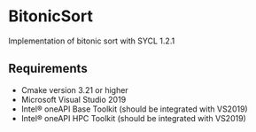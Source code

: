 # BitonicSort
Implementation of bitonic sort with SYCL 1.2.1

## Requirements
- Cmake version 3.21 or higher
- Microsoft Visual Studio 2019
- Intel® oneAPI Base Toolkit (should be integrated with VS2019)
- Intel® oneAPI HPC Toolkit (should be integrated with VS2019)
